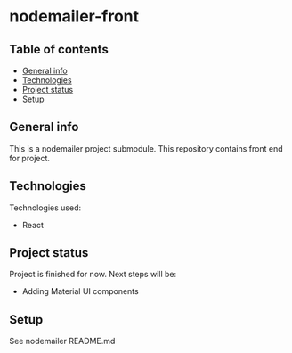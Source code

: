 # nodemailer-front

## Table of contents

- [General info](#general-info)
- [Technologies](#technologies)
- [Project status](#project-status)
- [Setup](#setup)

## General info

This is a nodemailer project submodule. This repository contains front end for project.

## Technologies

Technologies used:

- React

## Project status

Project is finished for now. Next steps will be:

- Adding Material UI components

## Setup

See nodemailer README.md
